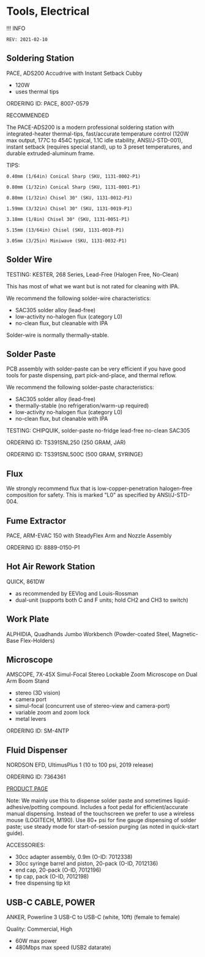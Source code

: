 # Tools, Electrical

!!! INFO

	REV: 2021-02-10

## Soldering Station

PACE, ADS200 Accudrive with Instant Setback Cubby

* 120W
* uses thermal tips

ORDERING ID: PACE, 8007-0579

RECOMMENDED

The PACE-ADS200 is a modern professional soldering station with integrated-heater thermal-tips, fast/accurate temperature control (120W max output, 177C to 454C typical, 1.1C idle stability, ANSI/J-STD-001), instant setback (requires special stand), up to 3 preset temperatures, and durable extruded-aluminum frame.

TIPS:

```
0.40mm (1/64in) Conical Sharp (SKU, 1131-0002-P1)

0.80mm (1/32in) Conical Sharp (SKU, 1131-0001-P1)

0.80mm (1/32in) Chisel 30° (SKU, 1131-0012-P1)

1.59mm (3/32in) Chisel 30° (SKU, 1131-0019-P1)

3.18mm (1/8in) Chisel 30° (SKU, 1131-0051-P1)

5.15mm (13/64in) Chisel (SKU, 1131-0010-P1)

3.05mm (3/25in) Miniwave (SKU, 1131-0032-P1)
```

## Solder Wire

TESTING: KESTER, 268 Series, Lead-Free (Halogen Free, No-Clean)

This has most of what we want but is not rated for cleaning with IPA.

We recommend the following solder-wire characteristics:

* SAC305 solder alloy (lead-free)
* low-activity no-halogen flux (category L0)
* no-clean flux, but cleanable with IPA

Solder-wire is normally thermally-stable.

## Solder Paste

PCB assembly with solder-paste can be very efficient if you have good tools for paste dispensing, part pick-and-place, and thermal reflow. 

We recommend the following solder-paste characteristics:

* SAC305 solder alloy (lead-free)
* thermally-stable (no refrigeration/warm-up required)
* low-activity no-halogen flux (category L0)
* no-clean flux, but cleanable with IPA

TESTING: CHIPQUIK, solder-paste no-fridge lead-free no-clean SAC305

ORDERING ID: TS391SNL250 (250 GRAM, JAR)

ORDERING ID: TS391SNL500C (500 GRAM, SYRINGE)

## Flux

We strongly recommend flux that is low-copper-penetration halogen-free composition for safety. This is marked "L0" as specified by ANSI/J-STD-004.

## Fume Extractor

PACE, ARM-EVAC 150 with SteadyFlex Arm and Nozzle Assembly

ORDERING ID: 8889-0150-P1

## Hot Air Rework Station

QUICK, 861DW

* as recommended by EEVlog and Louis-Rossman
* dual-unit (supports both C and F units; hold CH2 and CH3 to switch)

## Work Plate

ALPHIDIA, Quadhands Jumbo Workbench (Powder-coated Steel, Magnetic-Base Flex-Holders)

## Microscope

AMSCOPE, 7X-45X Simul-Focal Stereo Lockable Zoom Microscope on Dual Arm Boom Stand

* stereo (3D vision)
* camera port
* simul-focal (concurrent use of stereo-view and camera-port)
* variable zoom and zoom lock
* metal levers

ORDERING ID: SM-4NTP

## Fluid Dispenser

NORDSON EFD, UltimusPlus 1 (10 to 100 psi, 2019 release)

ORDERING ID: 7364361

[PRODUCT PAGE](https://www.nordson.com/en/divisions/efd/products/fluid-dispensing-systems/ultimusplus-i-ii-dispensers)

Note: We mainly use this to dispense solder paste and sometimes liquid-adhesive/potting compound. Includes a foot pedal for efficient/accurate manual dispensing. Instead of the touchscreen we prefer to use a wireless mouse (LOGITECH, M190). Use 80+ psi for fine gauge dispensing of solder paste; use steady mode for start-of-session purging (as noted in quick-start guide).

ACCESSORIES:

* 30cc adapter assembly, 0.9m (O-ID: 7012338)
* 30cc syringe barrel and piston, 20-pack (O-ID, 7012136)
* end cap, 20-pack (O-ID, 7012196)
* tip cap, pack (O-ID, 7012198)
* free dispensing tip kit

## USB-C CABLE, POWER

ANKER, Powerline 3 USB-C to USB-C (white, 10ft) (female to female)

Quality: Commercial, High

* 60W max power
* 480Mbps max speed (USB2 datarate)


